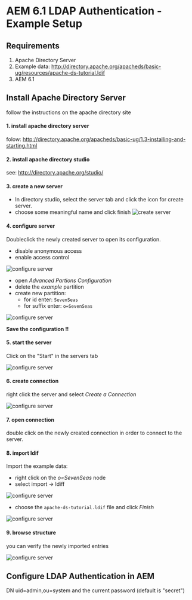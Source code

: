 AEM 6.1 LDAP Authentication - Example Setup
===========================================

Requirements
------------
1. Apache Directory Server
2. Example data: http://directory.apache.org/apacheds/basic-ug/resources/apache-ds-tutorial.ldif
3. AEM 6.1

Install Apache Directory Server
-------------------------------
follow the instructions on the apache directory site

#### 1. install apache directory server
folow: http://directory.apache.org/apacheds/basic-ug/1.3-installing-and-starting.html

#### 2. install apache directory studio
see: http://directory.apache.org/studio/

#### 3. create a new server
- In directory studio, select the server tab and click the icon for create server.
- choose some meaningful name and click finish
![create server](ldap-00-create-server.png)

#### 4. configure server
Doubleclick the newly created server to open its configuration.

- disable anonymous access
- enable access control

![configure server](ldap-01-configure-server.png)

- open _Advanced Partions Configuration_
- delete the _example_ partition
- create new partition:
    - for id enter: `SevenSeas`
    - for suffix enter: `o=SevenSeas`

![configure server](ldap-02-create-partition.png)

**Save the configuration !!**

#### 5. start the server
Click on the "Start" in the servers tab

![configure server](ldap-03-start-server.png)

#### 6. create connection

right click the server and select _Create a Connection_

![configure server](ldap-04-create-connection.png)

#### 7. open connection

double click on the newly created connection in order to connect to the server.

#### 8. import ldif

Import the example data:

- right click on the _o=SevenSeas_ node
- select import -> ldiff

![configure server](ldap-05-import-ldiff.png)

- choose the `apache-ds-tutorial.ldif` file and click _Finish_

![configure server](ldap-06-select-ldiff.png)

#### 9. browse structure

you can verify the newly imported entries

![configure server](ldap-07-browse-structure.png)


Configure LDAP Authentication in AEM
------------------------------------


DN uid=admin,ou=system and the current password (default is "secret")


